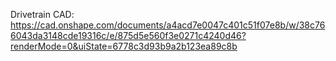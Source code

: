 Drivetrain CAD: https://cad.onshape.com/documents/a4acd7e0047c401c51f07e8b/w/38c766043da3148cde19316c/e/875d5e560f3e0271c4240d46?renderMode=0&uiState=6778c3d93b9a2b123ea89c8b
